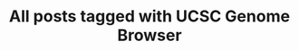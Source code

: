 ---
layout: tag
title: "All posts tagged with UCSC Genome Browser"
permalink: /weblog/tags/ucsc-genome-browser/
taxonomy: UCSC Genome Browser
---